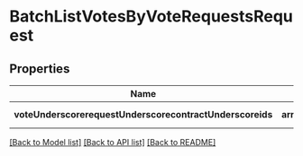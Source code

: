 # BatchListVotesByVoteRequestsRequest

## Properties
Name | Type | Description | Notes
------------ | ------------- | ------------- | -------------
**voteUnderscorerequestUnderscorecontractUnderscoreids** | **array[string]** |  | [default to null]

[[Back to Model list]](../README.md#documentation-for-models) [[Back to API list]](../README.md#documentation-for-api-endpoints) [[Back to README]](../README.md)



